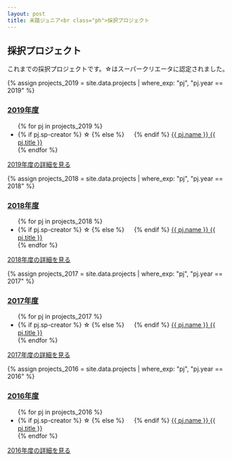 ```yaml
---
layout: post
title: 未踏ジュニア<br class="ph">採択プロジェクト
---
```


<div class="">
  <h2>採択プロジェクト</h2>
  <p>
    これまでの採択プロジェクトです。☆はスーパークリエータに認定されました。
  </p>

  {% assign projects_2019 = site.data.projects | where_exp: "pj", "pj.year == 2019" %}
  <a href="/projects/2019"><h3>2019年度</h3></a>
  <ul class="project-list">
    {% for pj in projects_2019 %}
    <li>
      {% if pj.sp-creator %}
      <span>☆ </span>
      {% else %}
      <span>　 </span>
      {% endif %}
      <a href="/projects/2019#{{ pj.id }}">
	{{ pj.name  }}
	{{ pj.title }}
      </a>
    </li>
    {% endfor %}
  </ul>
  <a href="/projects/2019" class="button">2019年度の詳細を見る</a>

  {% assign projects_2018 = site.data.projects | where_exp: "pj", "pj.year == 2018" %}
  <a href="/projects/2018"><h3>2018年度</h3></a>
  <ul class="project-list">
    {% for pj in projects_2018 %}
    <li>
      {% if pj.sp-creator %}
      <span>☆ </span>
      {% else %}
      <span>　 </span>
      {% endif %}
      <a href="/projects/2018#{{ pj.id }}">
	{{ pj.name  }}
	{{ pj.title }}
      </a>
    </li>
    {% endfor %}
  </ul>
  <a href="/projects/2018" class="button">2018年度の詳細を見る</a>

  {% assign projects_2017 = site.data.projects | where_exp: "pj", "pj.year == 2017" %}
  <a href="/projects/2017"><h3>2017年度</h3></a>
  <ul class="project-list">
    {% for pj in projects_2017 %}
    <li>
      {% if pj.sp-creator %}
      <span>☆ </span>
      {% else %}
      <span>　 </span>
      {% endif %}
      <a href="/projects/2017#{{ pj.id }}">
	{{ pj.name  }}
	{{ pj.title }}
      </a>
    </li>
    {% endfor %}
  </ul>
  <a href="/projects/2017" class="button">2017年度の詳細を見る</a>

  {% assign projects_2016 = site.data.projects | where_exp: "pj", "pj.year == 2016" %}
  <a href="/projects/2016"><h3>2016年度</h3></a>
  <ul class="project-list">
    {% for pj in projects_2016 %}
    <li>
      {% if pj.sp-creator %}
      <span>☆ </span>
      {% else %}
      <span>　 </span>
      {% endif %}
      <a href="/projects/2016#{{ pj.id }}">
	{{ pj.name  }}
	{{ pj.title }}
      </a>
    </li>
    {% endfor %}
  </ul>
  <a href="/projects/2016" class="button">2016年度の詳細を見る</a>
</div>

